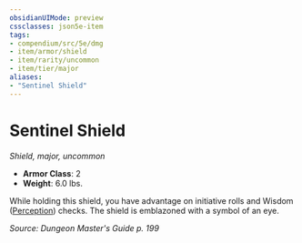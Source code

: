 ```yaml
---
obsidianUIMode: preview
cssclasses: json5e-item
tags:
- compendium/src/5e/dmg
- item/armor/shield
- item/rarity/uncommon
- item/tier/major
aliases: 
- "Sentinel Shield"
---
```

# Sentinel Shield
*Shield, major, uncommon*  

- **Armor Class**: 2
- **Weight**: 6.0 lbs.

While holding this shield, you have advantage on initiative rolls and Wisdom ([Perception](5E2014官方资源/规则/skills.md#Perception)) checks. The shield is emblazoned with a symbol of an eye.

*Source: Dungeon Master's Guide p. 199*